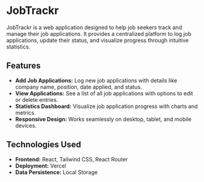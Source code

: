# JobTrackr

JobTrackr is a web application designed to help job seekers track and manage their job applications. It provides a centralized platform to log job applications, update their status, and visualize progress through intuitive statistics.

## Features

- **Add Job Applications:** Log new job applications with details like company name, position, date applied, and status.
- **View Applications:** See a list of all job applications with options to edit or delete entries.
- **Statistics Dashboard:** Visualize job application progress with charts and metrics.
- **Responsive Design:** Works seamlessly on desktop, tablet, and mobile devices.

## Technologies Used

- **Frontend:** React, Tailwind CSS, React Router
- **Deployment:** Vercel
- **Data Persistence:** Local Storage
